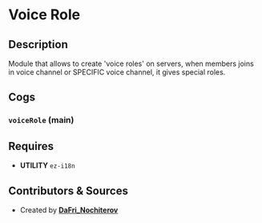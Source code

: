 # Voice Role

## Description

Module that allows to create 'voice roles' on servers, when members joins in voice channel or SPECIFIC voice channel, it gives special roles.

## Cogs

### `voiceRole` (**main**)

## Requires

- **UTILITY** `ez-i18n`

## Contributors & Sources

- Created by **[DaFri_Nochiterov](https://gitlab.com/dafri-nochiterov)**